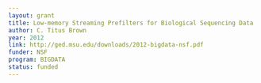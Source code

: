 ```yaml
---
layout: grant
title: Low-memory Streaming Prefilters for Biological Sequencing Data
author: C. Titus Brown
year: 2012
link: http://ged.msu.edu/downloads/2012-bigdata-nsf.pdf
funder: NSF
program: BIGDATA
status: funded
---
```

